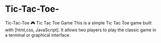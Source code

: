 # Tic-Tac-Toe-
Tic-Tac-Toe 🎮 Tic Tac Toe Game This is a simple Tic Tac Toe game built with [html,css, JavaScript]. It allows two players to play the classic game in a terminal or graphical interface.
